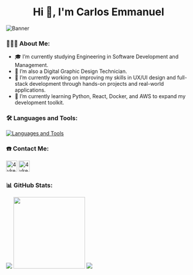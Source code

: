 <h1 align="center">Hi 👋, I'm Carlos Emmanuel</h1>

![Banner](https://github.com/user-attachments/assets/960a701f-34a0-458a-8419-e59d272ae3eb)

### 👨🏽‍💻 About Me:

- 🎓&nbsp;I’m currently studying Engineering in Software Development and Management.
- 🎨&nbsp;I’m also a Digital Graphic Design Technician.
- 🔭&nbsp;I’m currently working on improving my skills in UX/UI design and full-stack development through hands-on projects and real-world applications.
- 🌱&nbsp;I’m currently learning Python, React, Docker, and AWS to expand my development toolkit.

### 🛠️ Languages and Tools:
[![Languages and Tools](https://skillicons.dev/icons?i=html,css,js,ts,php,bootstrap,angular,laravel,arduino,nodejs,tailwind,mysql,firebase,git,github,ai,figma,xd,ps,vscode&perline=10)](https://skillicons.dev)

### ☎️ Contact Me:
<p align="left">
    <a href="https://www.linkedin.com/in/carlos-emmanuel-almaraz-pérez-8417382bb" target="blank"><img
            src="https://img.shields.io/badge/LinkedIn-%230A66C2?style=for-the-badge&logo=linkedin&logoColor=white"
            alt="4yken" height="30" /></a>
    <a href="mailto:almaraz.contac@gmail.com" target="blank"><img
            src="https://img.shields.io/badge/Gmail-%23EA4335?style=for-the-badge&logo=gmail&logoColor=white"
            alt="4yken" height="30" /></a>
</p>

### 📊 GitHub Stats:
<p align="left">
    <img src="https://github-readme-stats.vercel.app/api?username=4yken&show_icons=true&theme=dracula" />
    <img height=195 src="https://github-readme-stats.vercel.app/api/top-langs/?username=4yken&layout=compact&theme=dracula" />
    <img src="https://github-readme-streak-stats.herokuapp.com/?user=4yken&theme=dracula" />
</p>
